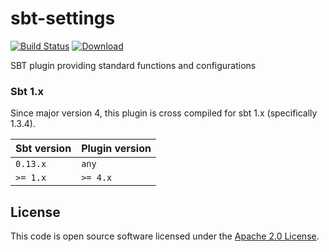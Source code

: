 sbt-settings
=========

[![Build Status](https://travis-ci.org/hmrc/sbt-settings.svg?branch=master)](https://travis-ci.org/hmrc/sbt-settings) [ ![Download](https://api.bintray.com/packages/hmrc/sbt-plugin-releases/sbt-settings/images/download.svg) ](https://bintray.com/hmrc/sbt-plugin-releases/sbt-settings/_latestVersion)

SBT plugin providing standard functions and configurations

### Sbt 1.x

Since major version 4, this plugin is cross compiled for sbt 1.x (specifically 1.3.4).

| Sbt version | Plugin version |
| ----------- | -------------- |
| `0.13.x`    | `any`          |
| `>= 1.x`    | `>= 4.x`       |

## License ##
 
This code is open source software licensed under the [Apache 2.0 License]("http://www.apache.org/licenses/LICENSE-2.0.html").
